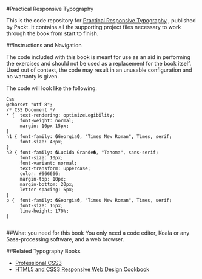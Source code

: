 #Practical Responsive Typography

This is the code repository for [Practical Responsive Typography](https://www.packtpub.com/web-development/practical-responsive-typography?utm_source=github&utm_medium=repository&utm_campaign=9781785884634) , published by Packt. It contains all the supporting project files necessary to work through the book from start to finish.

##Instructions and Navigation

The code included with this book is meant for use as an aid in performing the exercises and should not be used as a replacement for the book itself.
Used out of context, the code may result in an unusable configuration and no warranty is given.

The code will look like the following:
```
Css
@charset "utf-8";
/* CSS Document */
* {  text-rendering: optimizeLegibility;
     font-weight: normal;
     margin: 10px 15px;
}
h1 { font-family: �Georgia�, "Times New Roman", Times, serif;
     font-size: 48px;
}
h2 { font-family: �Lucida Grande�, "Tahoma", sans-serif;
     font-size: 10px;
     font-variant: normal;
     text-transform: uppercase;
     color: #666666;
     margin-top: 10px;
     margin-bottom: 20px;
     letter-spacing: 5px;
}
p {  font-family: �Georgia�, "Times New Roman", Times, serif;
     font-size: 16px;
     line-height: 170%;
}


```
##What you need for this book
You only need a code editor, Koala or any Sass-processing software, and a web browser.

##Related Typography Books

* [Professional CSS3](https://www.packtpub.com/web-development/professional-css3?utm_source=github&utm_medium=repository&utm_campaign=9781785880940)
* [HTML5 and CSS3 Responsive Web Design Cookbook](https://www.packtpub.com/web-development/html5-and-css3-responsive-web-design-cookbook?utm_source=github&utm_medium=repository&utm_campaign=9781849695442)

